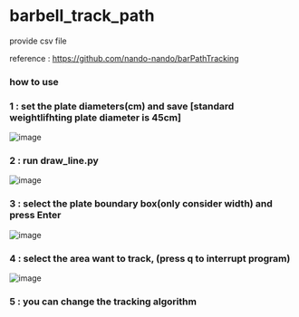 # barbell_track_path
provide csv file


reference : https://github.com/nando-nando/barPathTracking


### how to use

### 1 : set the plate diameters(cm) and save [standard weightlifhting plate diameter is 45cm]
![image](https://user-images.githubusercontent.com/80030558/131345200-0b1e0e1b-5dec-43c0-8663-6ac26b3d86e8.png)

### 2 : run draw_line.py
![image](https://user-images.githubusercontent.com/80030558/131345418-a1aee423-c2b5-448f-8dda-801e25c43077.png)

### 3 : select the plate boundary box(only consider width) and press Enter
![image](https://user-images.githubusercontent.com/80030558/131345539-b77d59a5-8698-49f5-96c8-fdd1417d990e.png)

### 4 : select the area want to track,  (press q to interrupt program)
![image](https://user-images.githubusercontent.com/80030558/131345650-8d25fc05-6dae-4871-8185-82ef84e60bf6.png)

### 5 : you can change the tracking algorithm
